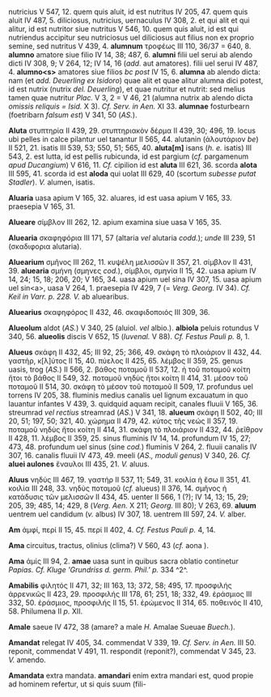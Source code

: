 nutricius V 547, 12. quem quis aluit, id est nutritus IV 205, 47. quem
quis aluit IV 487, 5. diliciosus, nutricius, uernaculus IV 308, 2. et
qui alit et qui alitur, id est nutritor siue nutritus V 546, 10. quem
quis aluit, id est qui nutriendus accipitur seu nutriciosus uel
diliciosus aut filius non ex proprio semine, sed nutritus V 439, 4.
**alumnum** τροφέως III 110, 36/37 = 640, 8. **alumno** amatore siue
filio IV 14, 38; 487, 6. **alumni** filii uel serui ab alendo dicti IV
308, 9; V 264, 12; IV 14, 16 (*add.* aut amatores). filii uel serui IV
487, 4. **alumno\<s\>** amatores siue filios *bc post* IV 15, 6.
**alumna** ab alendo dicta: nam (et *add. Deuerling ex Isidoro*) quae
alit et quae alitur alumna dici potest, id est nutrix (nutrix *del.
Deuerling*), et quae nutritur et nutrit: sed melius tamen quae nutritur
*Plac.* V 3, 2 = V 46, 21 (alumna nutrix ab alendo dicta *omissis
reliquis = Isid.* X 3). *Cf. Serv. in Aen.* XI 33. **alumnae**
fosturbearn (foetribarn *falsum est*) V 341, 50 (*AS.*).

**Aluta** στυπτηρία II 439, 29. στυπτηριακὸν δέρμα II 439, 30; 496, 19.
locus ubi pelles in calce pilantur uel tanantur II 565, 44. alutanin
(ἀλουτάριον *be*) II 521, 21. isatis III 539, 53; 550, 51; 565, 40.
**aluta[m]** isans (*h. e.* isatis) III 543, 2. est lutta, id est
pellis rubicunda, id est pargium (*cf.* pargamenum *apud Ducangium*) V
616, 11. *Cf.* cipilion id est **aluta** III 621, 36. scorda **alota**
III 595, 41. scorda id est **aloda** qui uolat III 629, 40 (scortum
*subesse putat Stadler*). *V.* alumen, isatis.

**Aluaria** uasa apium V 165, 32. aluares, id est uasa apium V 165, 33.
praesepia V 165, 31.

**Alueare** σίμβλον III 262, 12. apium examina siue uasa V 165, 35.

**Aluearia** σκαφηφόρια III 171, 57 (altaria *vel* alutaria *codd.*);
*unde* III 239, 51 (σκαδιφορια alutaria).

**Aluearium** σμῆνος III 262, 11. κυψέλη μελισσῶν II 357, 21. σίμβλον II
431, 39. **aluearia** σμήνη (σμηνες *cod.*), σίμβλοι, σμηνία II 15, 42.
uasa apium IV 14, 24; 15, 18; 206, 20; V 165, 34. uasa apium uel sina IV
307, 15. uasa apium uel sin\<a\>, uasa V 264, 1. praesepia IV 429, 7 (=
*Verg. Georg.* IV 34). *Cf. Keil in Varr. p. 228. V.* ab aluearibus.

**Aluearius** σκαφηφόρος II 432, 46. σκαφιδοποιός III 309, 36.

**Alueolum** aldot (*AS.*) V 340, 25 (aluiol. *vel* albio.). **albiola**
peluis rotundus V 340, 56. **alueolis** discis V 652, 15 (*Iuvenal.* V
88). *Cf. Festus Pauli p.* 8, 1.

**Alueus** σκάφη II 432, 45; III 92, 25; 366, 49. σκάφη τὸ πλοιάριον II
432, 44. γαστήρ, κ[λ]ύτος II 15, 40. πύελος II 425, 65. λέμβος II 359,
25. genus uasis, trog (*AS.*) II 566, 2. βάθος ποταμοῦ II 537, 12. ἡ τοῦ
ποταμοῦ κοίτη ἤτοι τὸ βάθος II 549, 32. ποταμοῦ νηδὺς ἤτοι κοίτη II 414,
31. μέσον τοῦ ποταμοῦ II 514, 30. σκάφη τὸ μέσον τοῦ ποταμοῦ II 509, 17.
profundus uel torrens IV 205, 38. fluminis medius canalis uel lignum
excauatum in quo lauantur infantes V 439, 3. quidquid aquam recipit,
canales fluuii V 165, 36. streumrad *vel rectius* streamrad (*AS.*) V
341, 18. **alueum** σκάφη II 502, 40; III 20, 51; 197, 50; 321, 40.
χώρημα II 479, 42. κύτος τῆς νεώς II 357, 19. ποταμοῦ νηδὺς ἤτοι κοίτη
II 414, 31. σκάφη τὸ πλοιάριον II 432, 44. ῥεῖθρον II 428, 11. λέμβος II
359, 25. sinus fluminis IV 14, 14. profundum IV 15, 27; 473, 48.
profundum uel sinus (sine *cod.*) fluminis V 264, 2. fluuii canalis IV
307, 16. canalis fluuii IV 473, 49. meeli (*AS., moduli genus*) V 340,
26. *Cf.* **aluei aulones** ἔναυλοι III 435, 21. *V.* aluus.

**Aluus** νηδύς III 467, 19. γαστήρ II 537, 11; 549, 31. κοιλία ἡ ἔσω II
351, 41. κοιλία III 248, 33. νηδὺς ποταμοῦ (*cf.* alueus) II 376, 14.
σμῆνος ἡ κατάδυσις τῶν μελισσῶν II 434, 45. uenter II 566, 1 (?); IV 14,
13; 15, 29; 205, 39; 485, 14; 429, 8 (*Verg. Aen.* X 211; *Georg.* III
80); V 263, 69. **aluum** uentrem uel candidum (*v.* albus) IV 307, 18.
uentrem III 597, 24. *V.* alber.

**Am** ἀμφί, περί II 15, 45. περί II 402, 4. *Cf. Festus Pauli p.* 4,
14.

**Ama** circuitus, tractus, olinius (clima?) V 560, 43 (*cf.* aona ).

**Ama** ἀμίς III 94, 2. **amae** uasa sunt in quibus sacra oblatio
continetur *Papias. Cf. Kluge 'Grundriss d. germ. Phil.' p.* 334 ^2^.

**Amabilis** φιλητός II 471, 32; III 163, 13; 372, 58; 495, 17.
προσφιλής ἀρρενικῶς II 423, 29. προσφιλής III 178, 61; 251, 18; 332, 49.
ἐράσμιος III 332, 50. ἐράσμιος, προσφιλής II 15, 51. ἐρώμενος II 314,
65. ποθεινός II 410, 58. Philumena II *p.* XII.

**Amale** saeue IV 472, 38 (amare? a male *H.* Amalae Sueuae
*Buech.*).

**Amandat** relegat IV 405, 34. commendat V 339, 19. *Cf. Serv. in Aen.*
III 50. reponit, commendat V 491, 11. respondit (reponit?), commendat V
345, 23. *V.* amendo.

**Amandata** extra mandata. **amandari** enim extra mandari est, quod
propie ad hominem refertur, ut si quis suum (fili-
